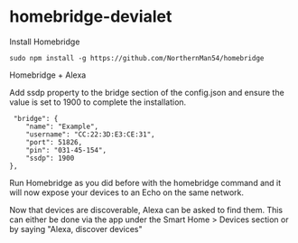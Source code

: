 # homebridge-devialet



Install Homebridge
```
sudo npm install -g https://github.com/NorthernMan54/homebridge
```


Homebridge + Alexa

Add ssdp property to the bridge section of the config.json and ensure the value is set to 1900 to complete the installation.
```
 "bridge": {
    "name": "Example",
    "username": "CC:22:3D:E3:CE:31",
    "port": 51826,
    "pin": "031-45-154",
    "ssdp": 1900
},
```
Run Homebridge as you did before with the homebridge command and it will now expose your devices to an Echo on the same network.

Now that devices are discoverable, Alexa can be asked to find them. This can either be done via the app under the Smart Home > Devices section or by saying "Alexa, discover devices"

